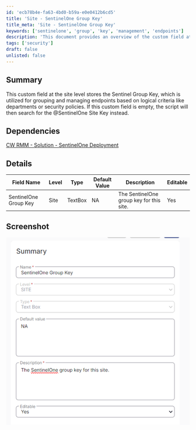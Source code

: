 ```yaml
---
id: 'ecb78b4e-fa63-4bd0-b59a-e0e0412b6cd5'
title: 'Site - SentinelOne Group Key'
title_meta: 'Site - SentinelOne Group Key'
keywords: ['sentinelone', 'group', 'key', 'management', 'endpoints']
description: 'This document provides an overview of the custom field at the site level for storing the Sentinel Group Key, which is essential for grouping and managing endpoints according to logical criteria such as departments or security policies. It also includes details on dependencies, field specifications, and a visual reference.'
tags: ['security']
draft: false
unlisted: false
---
```


## Summary

This custom field at the site level stores the Sentinel Group Key, which is utilized for grouping and managing endpoints based on logical criteria like departments or security policies. If this custom field is empty, the script will then search for the @SentinelOne Site Key instead.

## Dependencies

[CW RMM - Solution - SentinelOne Deployment](https://proval.itglue.com/DOC-5078775-15822040)

## Details

| Field Name                     | Level | Type     | Default Value | Description                           | Editable |
|--------------------------------|-------|----------|---------------|---------------------------------------|----------|
| SentinelOne Group Key          | Site  | TextBox  | NA            | The SentinelOne group key for this site. | Yes      |

## Screenshot

![Screenshot](../../../static/img/Site---SentinelOne-Group-Key/image_1.png)



